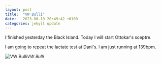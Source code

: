 ```yaml
---
layout: post
title:  "VW Bulli"
date:   2023-08-10 20:49:42 +0100
categories: jekyll update
---
```


I finished yesterday the Black Island. Today I will start Ottokar's sceptre.  

I am going to repeat the lactate test at Dani's. I am just running at 139bpm.



![VW Bulli](https://lh3.googleusercontent.com/pw/AIL4fc8pF3_J5437HeJmo_5O_YvyaOW44_eVx_sunp2D26-p_qwfLzQ1caH6Lz8D3PIHOGxaZ7M1cD7DoVoO8mYMO1Gv4mJ2W2zm-LX-hPEl9loxGz2KZ14=w2400)*VW Bulli*&nbsp;



[jekyll-docs]: https://jekyllrb.com/docs/home
[jekyll-gh]:   https://github.com/jekyll/jekyll
[jekyll-talk]: https://talk.jekyllrb.com/


